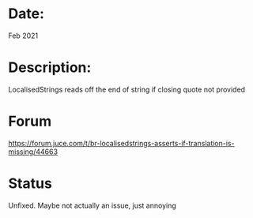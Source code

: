 # Date:

Feb 2021

# Description:

LocalisedStrings reads off the end of string if closing quote not provided

# Forum

https://forum.juce.com/t/br-localisedstrings-asserts-if-translation-is-missing/44663

# Status

Unfixed. Maybe not actually an issue, just annoying
